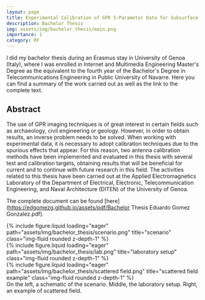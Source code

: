 ```yaml
---
layout: page
title: Experimental Calibration of GPR S-Parameter Data for Subsurface Prospecting
description: Bachelor Thesis
img: assets/img/bachelor_thesis/main.png
importance: 1
category: RF
---
```


I did my bachelor thesis during an Erasmus stay in University of Genoa (Italy), where I was enrolled in Internet and Multimedia Engineering Master's Degree as the equivalent to the fourth year of the Bachelor's Degree in Telecommunications Engineering in Public University of Navarre. Here you can find a summary of the work carried out as well as the link to the complete text.

## Abstract 

The use of GPR imaging techniques is of great interest in certain fields such as
archaeology, civil engineering or geology. However, in order to obtain results, an inverse
problem needs to be solved. When working with experimental data, it is necessary to adopt
calibration techniques due to the spurious effects that appear. For this reason, two antenna
calibration methods have been implemented and evaluated in this thesis with several test
and calibration targets, obtaining results that will be beneficial for current and to continue
with future research in this field. The activities related to this thesis have been carried out
at the Applied Electromagnetics Laboratory of the Department of Electrical, Electronic,
Telecommunication Engineering, and Naval Architecture (DITEN) of the University of
Genoa.

The complete document can be found [here](https://edgomezg.github.io/assets/pdf/Bachelor Thesis Eduardo Gomez Gonzalez.pdf).

<div class="row">
    <div class="col-sm mt-3 mt-md-0">
        {% include figure.liquid loading="eager" path="assets/img/bachelor_thesis/scenario.png" title="scenario" class="img-fluid rounded z-depth-1" %}
    </div>
    <div class="col-sm mt-3 mt-md-0">
        {% include figure.liquid loading="eager" path="assets/img/bachelor_thesis/lab.png" title="laboratory setup" class="img-fluid rounded z-depth-1" %}
    </div>
    <div class="col-sm mt-3 mt-md-0">
        {% include figure.liquid loading="eager" path="assets/img/bachelor_thesis/scattered field.png" title="scattered field example" class="img-fluid rounded z-depth-1" %}
    </div>
</div>
<div class="caption">
    On the left, a schematic of the scenario. Middle, the laboratory setup. Right, an example of scattered field.
</div>